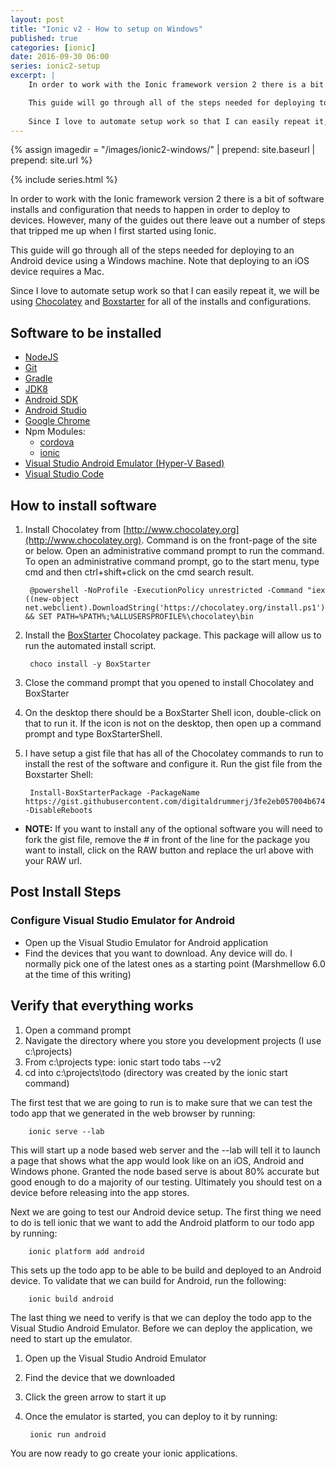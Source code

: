 ```yaml
---
layout: post
title: "Ionic v2 - How to setup on Windows"
published: true
categories: [ionic]
date: 2016-09-30 06:00
series: ionic2-setup
excerpt: | 
    In order to work with the Ionic framework version 2 there is a bit of software installs and configuration that needs to happen in order to deploy to devices.  However, many of the guides out there leave out a number of steps that tripped me up when I first started using Ionic.  

    This guide will go through all of the steps needed for deploying to an Android device using a Windows machine.  Note that deploying to an iOS device requires a Mac.  
    
    Since I love to automate setup work so that I can easily repeat it, we will be using [Chocolatey](http://www.chocolatey.org) and [Boxstarter](http://www.boxstarter.org) for all of the installs and configurations. 
---
```


{% assign imagedir = "/images/ionic2-windows/" | prepend: site.baseurl | prepend: site.url %}

{% include series.html %}

In order to work with the Ionic framework version 2 there is a bit of software installs and configuration that needs to happen in order to deploy to devices.  However, many of the guides out there leave out a number of steps that tripped me up when I first started using Ionic.  

This guide will go through all of the steps needed for deploying to an Android device using a Windows machine.  Note that deploying to an iOS device requires a Mac.  
    
Since I love to automate setup work so that I can easily repeat it, we will be using [Chocolatey](http://www.chocolatey.org) and [Boxstarter](http://www.boxstarter.org) for all of the installs and configurations. 
    
## Software to be installed

- [NodeJS](https://chocolatey.org/packages/nodejs.install)
- [Git](https://chocolatey.org/packages/git)
- [Gradle](http://chocolatey.org/packages/gradle)
- [JDK8](https://chocolatey.org/packages/jdk8)
- [Android SDK](https://chocolatey.org/packages/android-sdk)
- [Android Studio](https://chocolatey.org/packages/AndroidStudio)
- [Google Chrome](https://chocolatey.org/packages/GoogleChrome)
- Npm Modules: 
    * [cordova](https://www.npmjs.com/package/cordova)
    * [ionic](https://www.npmjs.com/package/ionic)
- [Visual Studio Android Emulator (Hyper-V Based)](https://www.visualstudio.com/en-us/features/msft-android-emulator-vs.aspx) 
- [Visual Studio Code](https://code.visualstudio.com/)

## How to install software

1. Install Chocolatey from [http://www.chocolatey.org](http://www.chocolatey.org).  Command is on the front-page of the site or below.  Open an administrative command prompt to run the command.  To open an administrative command prompt, go to the start menu, type cmd and then ctrl+shift+click on the cmd search result.

        @powershell -NoProfile -ExecutionPolicy unrestricted -Command "iex ((new-object net.webclient).DownloadString('https://chocolatey.org/install.ps1'))" && SET PATH=%PATH%;%ALLUSERSPROFILE%\chocolatey\bin

1. Install the [BoxStarter](http://boxstarter.org) Chocolatey package.  This package will allow us to run the automated install script.

        choco install -y BoxStarter

1. Close the command prompt that you opened to install Chocolatey and BoxStarter
1. On the desktop there should be a BoxStarter Shell icon, double-click on that to run it.  If the icon is not on the desktop, then open up a command prompt and type BoxStarterShell.
1. I have setup a gist file that has all of the Chocolatey commands to run to install the rest of the software and configure it.  Run the gist file from the Boxstarter Shell:
    
        Install-BoxStarterPackage -PackageName  https://gist.githubusercontent.com/digitaldrummerj/3fe2eb057004b6742b89/raw/471ae019c02a0e1b623065c80afca7e542a841d4/ionic2  -DisableReboots
    
        
- **NOTE:** If you want to install any of the optional software you will need to fork the gist file, remove the # in front of the line for the package you want to install, click on the RAW button and replace the url above with your RAW url.
    
## Post Install Steps

### Configure Visual Studio Emulator for Android

* Open up the Visual Studio Emulator for Android application 
* Find the devices that you want to download.  Any device will do.  I normally pick one of the latest ones as a starting point (Marshmellow 6.0 at the time of this writing)        


## Verify that everything works

1. Open a command prompt
1. Navigate the directory where you store you development projects (I use c:\projects)
1. From c:\projects type: ionic start todo tabs --v2
1. cd into c:\projects\todo  (directory was created by the ionic start command)

The first test that we are going to run is to make sure that we can test the todo app that we generated in the web browser by running:

        ionic serve --lab

This will start up a node based web server and the --lab will tell it to launch a page that shows what the app would look like on an iOS, Android and Windows phone.  Granted the node based serve is about 80% accurate but good enough to do a majority of our testing.  Ultimately you should test on a device before releasing into the app stores.         

Next we are going to test our Android device setup.  The first thing we need to do is tell ionic that we want to add the Android platform to our todo app by running:

        ionic platform add android

This sets up the todo app to be able to be build and deployed to an Android device.  To validate that we can build for Android, run the following:

        ionic build android


The last thing we need to verify is that we can deploy the todo app to the Visual Studio Android Emulator.  Before we can deploy the application, we need to start up the emulator.  

1. Open up the Visual Studio Android Emulator
1. Find the device that we downloaded
1. Click the green arrow to start it up  
1. Once the emulator is started, you can deploy to it by running:

        ionic run android
  
You are now ready to go create your ionic applications.    